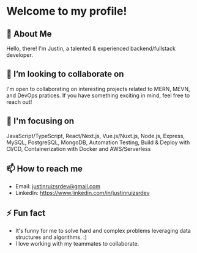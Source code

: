 # Welcome to my profile!
## 👋 About Me
Hello, there! I'm Justin, a talented & experienced backend/fullstack developer.

## 👯 I’m looking to collaborate on
I'm open to collaborating on interesting projects related to MERN, MEVN, and DevOps pratices. If you have something exciting in mind, feel free to reach out!

## 🌱 I'm focusing on
JavaScript/TypeScript, React/Next.js, Vue.js/Nuxt.js, Node.js, Express, MySQL, PostgreSQL, MongoDB, Automation Testing, Build & Deploy with CI/CD, Containerization with Docker and AWS/Serverless

## 📫 How to reach me
- Email: justinruizsrdev@gmail.com
- LinkedIn: https://www.linkedin.com/in/justinruizsrdev

## ⚡ Fun fact
- It's funny for me to solve hard and complex problems leveraging data structures and algorithms. :)
- I love working with my teammates to collaborate.
